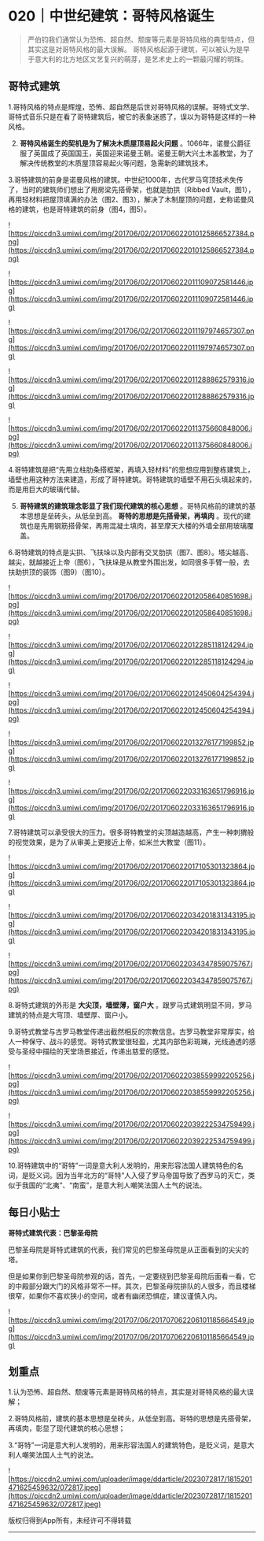 # 020｜中世纪建筑：哥特风格诞生

> 严伯钧我们通常认为恐怖、超自然、颓废等元素是哥特风格的典型特点，但其实这是对哥特风格的最大误解。 哥特风格起源于建筑，可以被认为是早于意大利的北方地区文艺复兴的萌芽，是艺术史上的一颗最闪耀的明珠。 

## 哥特式建筑

1.哥特风格的特点是辉煌，恐怖、超自然是后世对哥特风格的误解。哥特式文学、哥特式音乐只是在看了哥特建筑后，被它的表象迷惑了，误以为哥特是这样的一种风格。

2. **哥特风格诞生的契机是为了解决木质屋顶易起火问题** 。1066年，诺曼公爵征服了英国成了英国国王，英国迎来诺曼王朝。诺曼王朝大兴土木盖教堂，为了解决传统教堂的木质屋顶容易起火等问题，急需新的建筑技术。

3.哥特建筑的前身是诺曼风格的建筑。中世纪1000年，古代罗马穹顶技术失传了，当时的建筑师们想出了用房梁先搭骨架，也就是肋拱（Ribbed Vault，图1），再用轻材料把屋顶填满的办法（图2、图3），解决了木制屋顶的问题，史称诺曼风格的建筑，也是哥特建筑的前身（图4，图5）。

![https://piccdn3.umiwi.com/img/201706/02/201706022010125866527384.png](https://piccdn3.umiwi.com/img/201706/02/201706022010125866527384.png)

![https://piccdn3.umiwi.com/img/201706/02/201706022011109072581446.jpg](https://piccdn3.umiwi.com/img/201706/02/201706022011109072581446.jpg)

![https://piccdn3.umiwi.com/img/201706/02/201706022011197974657307.png](https://piccdn3.umiwi.com/img/201706/02/201706022011197974657307.png)

![https://piccdn3.umiwi.com/img/201706/02/201706022011288862579316.jpg](https://piccdn3.umiwi.com/img/201706/02/201706022011288862579316.jpg)

![https://piccdn3.umiwi.com/img/201706/02/201706022011375660848006.jpg](https://piccdn3.umiwi.com/img/201706/02/201706022011375660848006.jpg)

4.哥特建筑是把“先用立柱肋条搭框架，再填入轻材料”的思想应用到整栋建筑上，墙壁也用这种方法来建造，形成了哥特建筑。哥特建筑的墙壁不用石头填起来的，而是用巨大的玻璃代替。

5. **哥特建筑的建筑理念彰显了我们现代建筑的核心思想** 。哥特风格前的建筑的基本思想是垒砖头，从低垒到高。 **哥特的思想是先搭骨架，再填肉** 。现代的建筑也是先用钢筋搭骨架，再用混凝土填肉，甚至摩天大楼的外墙全部用玻璃覆盖。

6.哥特建筑的特点是尖拱、飞扶垛以及内部有交叉肋拱（图7、图8）。塔尖越高、越尖，就越接近上帝（图6），飞扶垛是从教堂外围出发，如同很多手臂一般，去扶助拱顶的装饰（图9）（图10）。

![https://piccdn3.umiwi.com/img/201706/02/201706022012058640851698.jpg](https://piccdn3.umiwi.com/img/201706/02/201706022012058640851698.jpg)

![https://piccdn3.umiwi.com/img/201706/02/201706022012285118124294.jpg](https://piccdn3.umiwi.com/img/201706/02/201706022012285118124294.jpg)

![https://piccdn3.umiwi.com/img/201706/02/201706022012450604254394.jpg](https://piccdn3.umiwi.com/img/201706/02/201706022012450604254394.jpg)

![https://piccdn3.umiwi.com/img/201706/02/201706022013276177199852.jpg](https://piccdn3.umiwi.com/img/201706/02/201706022013276177199852.jpg)

![https://piccdn3.umiwi.com/img/201706/02/201706022033163651796916.jpg](https://piccdn3.umiwi.com/img/201706/02/201706022033163651796916.jpg)

7.哥特建筑可以承受很大的压力。很多哥特教堂的尖顶越造越高，产生一种刺猬般的视觉效果，是为了从审美上更接近上帝，如米兰大教堂（图11）。

![https://piccdn3.umiwi.com/img/201706/02/201706022017105301323864.jpg](https://piccdn3.umiwi.com/img/201706/02/201706022017105301323864.jpg)

![https://piccdn3.umiwi.com/img/201706/02/201706022034201831343195.jpg](https://piccdn3.umiwi.com/img/201706/02/201706022034201831343195.jpg)

![https://piccdn3.umiwi.com/img/201706/02/201706022034347859075767.jpg](https://piccdn3.umiwi.com/img/201706/02/201706022034347859075767.jpg)

8.哥特式建筑的外形是 **大尖顶，墙壁薄，窗户大** 。跟罗马式建筑明显不同，罗马建筑的特点是大穹顶、墙壁厚、窗户小。

9.哥特式教堂与古罗马教堂传递出截然相反的宗教信息。古罗马教堂非常厚实，给人一种保守、战斗的感觉。哥特式教堂很轻盈，尤其内部色彩斑斓，光线通透的感受与圣经中描绘的天堂场景接近，传递出慈爱的感觉。

![https://piccdn3.umiwi.com/img/201706/02/201706022038559992205256.jpg](https://piccdn3.umiwi.com/img/201706/02/201706022038559992205256.jpg)

![https://piccdn3.umiwi.com/img/201706/02/201706022039222534759499.jpg](https://piccdn3.umiwi.com/img/201706/02/201706022039222534759499.jpg)

10.哥特建筑中的“哥特”一词是意大利人发明的，用来形容法国人建筑特色的名词，是贬义词。因为当年北方的“哥特”人入侵了罗马帝国导致了西罗马的灭亡，类似于我国的“北夷”、“南蛮”，是意大利人嘲笑法国人土气的说法。

## 每日小贴士

 **哥特式建筑代表：巴黎圣母院**

巴黎圣母院是哥特式建筑的代表，我们常见的巴黎圣母院是从正面看到的尖尖的塔。

但是如果你到巴黎圣母院参观的话，首先，一定要绕到巴黎圣母院后面看一看，它的中殿部分跟大门的风格非常不一样。其次，巴黎圣母院排队的人很多，而且楼梯很窄，如果你不喜欢狭小的空间，或者有幽闭恐惧症，建议谨慎入内。

![https://piccdn3.umiwi.com/img/201707/06/201707062206101185664549.jpg](https://piccdn3.umiwi.com/img/201707/06/201707062206101185664549.jpg)

## 划重点

1.认为恐怖、超自然、颓废等元素是哥特风格的特点，其实是对哥特风格的最大误解；

2.哥特风格前，建筑的基本思想是垒砖头，从低垒到高。哥特的思想是先搭骨架，再填肉，彰显了现代建筑的核心思想；

3.“哥特”一词是意大利人发明的，用来形容法国人的建筑特色，是贬义词，是意大利人嘲笑法国人土气的说法。

![https://piccdn2.umiwi.com/uploader/image/ddarticle/2023072817/1815201471625459632/072817.jpeg](https://piccdn2.umiwi.com/uploader/image/ddarticle/2023072817/1815201471625459632/072817.jpeg)

版权归得到App所有，未经许可不得转载

---

